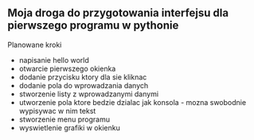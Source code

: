## Moja droga do przygotowania interfejsu dla pierwszego programu w pythonie

Planowane kroki
- napisanie hello world
- otwarcie pierwszego okienka
- dodanie przycisku ktory dla sie kliknac
- dodanie pola do wprowadzania danych
- stworzenie listy z wprowadzanymi danymi
- utworzenie pola ktore bedzie dzialac jak konsola - mozna swobodnie wypisywac w nim tekst
- stworzenie menu programu
- wyswietlenie grafiki w okienku
